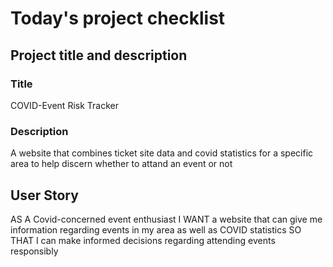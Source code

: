 # Today's project checklist

## Project title and description

### Title
COVID-Event Risk Tracker

### Description
A website that combines ticket site data and covid statistics for a specific area to help discern whether to attand an event or not

## User Story
AS A Covid-concerned event enthusiast
I WANT a website that can give me information regarding events in my area as well as COVID statistics
SO THAT I can make informed decisions regarding attending events responsibly

